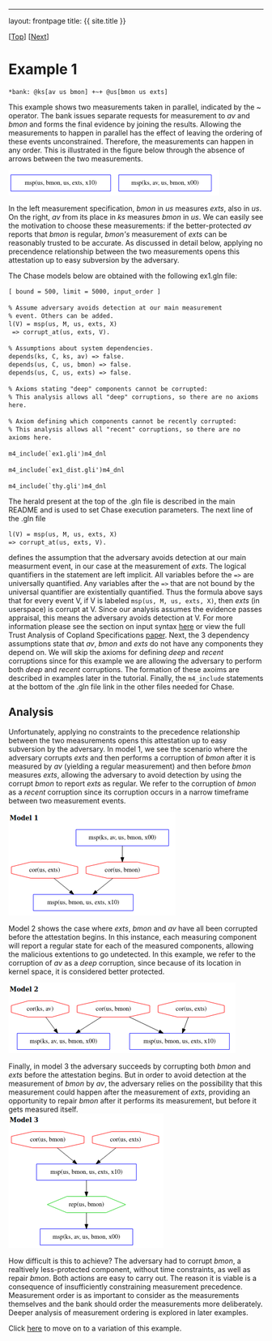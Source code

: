 ---
layout: frontpage
title: {{ site.title }}

\[[Top](../README)\] \[[Next](../ex1b/ex1b)\]

# Example 1

```
*bank: @ks[av us bmon] +~+ @us[bmon us exts]
```

This example shows two measurements taken in parallel, indicated by the ~ 
operator. The bank issues separate requests for measurement
to *av* and *bmon* and forms the final evidence by joining the results. Allowing 
the measurements to happen in parallel has the effect of leaving the 
ordering of these events unconstrained. Therefore, the measurements can 
happen in any order. This is illustrated in the figure below through the 
absence of arrows between the two measurements. 
  
<img src="ex1_execution_semantics.png">

In the left measurement specification, *bmon* in *us* measures *exts*, also in *us*. 
On the right, *av* from its place in *ks* measures *bmon* 
in *us*. We can easily see the
motivation to choose these measurements: if the better-protected *av* reports that 
*bmon* is regular, *bmon's* measurement of *exts* can be reasonably trusted to be accurate. 
As discussed in detail below, applying no precendence relationship between the two measurements 
opens this attestation up to easy subversion by the adversary.  

The Chase models below are obtained with the following ex1.gln file:  
```
[ bound = 500, limit = 5000, input_order ]

% Assume adversary avoids detection at our main measurement
% event. Others can be added.
l(V) = msp(us, M, us, exts, X)
 => corrupt_at(us, exts, V).

% Assumptions about system dependencies.
depends(ks, C, ks, av) => false. 
depends(us, C, us, bmon) => false.
depends(us, C, us, exts) => false.

% Axioms stating "deep" components cannot be corrupted:
% This analysis allows all "deep" corruptions, so there are no axioms here.

% Axiom defining which components cannot be recently corrupted:
% This analysis allows all "recent" corruptions, so there are no axioms here.

m4_include(`ex1.gli')m4_dnl

m4_include(`ex1_dist.gli')m4_dnl

m4_include(`thy.gli')m4_dnl
``` 
  
The herald present at the top of the .gln file is described in the
main README and is used to set Chase execution parameters. The next
line of the .gln file
```
l(V) = msp(us, M, us, exts, X)
=> corrupt_at(us, exts, V).
```
defines the assumption that the adversary avoids detection at our main
measurment event, in our case at the measurement of *exts*. The
logical quantifiers in the statement are left implicit. All variables
before the `=>` are universally quantified. Any variables after the
`=>` that are not bound by the universal quantifier are existentially
quantified. Thus the formula above says that for every event V, if V
is labeled `msp(us, M, us, exts, X)`, then *exts* (in userspace) is
corrupt at V. Since our analysis assumes the evidence passes appraisal,
this means the adversary avoids detection at V. For more information please
see the section on input syntax
[here](https://ramsdell.github.io/chase/index.html#input) or view the
full Trust Analysis of Copland Specifications
[paper](https://copland-lang.org/resources/chase/ppdp/README).  Next,
the 3 dependency assumptions state that *av*, *bmon* and *exts* do not
have any components they depend on. We will skip the axioms for
defining *deep* and *recent* corruptions since for this example we are
allowing the adversary to perform both *deep* and *recent*
corruptions. The formation of these axoims are described in examples
later in the tutorial. Finally, the `m4_include` statements at the
bottom of the .gln file link in the other files needed for Chase.
  
## Analysis
Unfortunately, applying no constraints to the precedence relationship 
between the two measurements opens this attestation up to easy subversion 
by the adversary. In model 1, we see the scenario where the adversary corrupts *exts* 
and then performs a corruption of *bmon* after it is measured by *av* (yielding a regular 
measurement) and then before *bmon* measures *exts*, allowing the adversary to avoid detection 
by using the corrupt *bmon* to report *exts* as regular. We refer to the corruption of 
*bmon* as a *recent* corruption since its corruption occurs in a narrow timeframe between two measurement events.

<img src="./ex1_model1.png">  

Model 2 shows the case where *exts*, *bmon* and *av* have all been corrupted before the 
attestation begins. In this instance, each measuring component will report a regular state 
for each of the measured components, allowing the malicious extentions to go undetected. 
In this example, we refer to the corruption of *av* as a *deep* corruption, since because of 
its location in kernel space, it is considered better protected. 

<img src="./ex1_model2.png">
 
Finally, in model 3 the adversary succeeds by corrupting 
both *bmon* and *exts* before the attestation begins. But in order to avoid 
detection at the measurement of *bmon* by *av*, the adversary relies on the 
possibility that this measurement could happen after the measurement of *exts*, 
providing an opportunity to repair *bmon* after it performs its measurement, 
but before it gets measured itself.    
<img src="./ex1_model3.png">

How difficult is this to achieve? The adversary had to corrupt *bmon*, a realtively 
less-protected component, without time constraints, as well as repair *bmon*. 
Both actions are easy to carry out. The reason it is viable is a consequence of 
insufficiently constraining measurement precedence. Measurement order is as 
important to consider as the measurements themselves and the bank should order the measurements 
more deliberately. Deeper analysis of measurement ordering is explored in later examples.
    
  
Click [here](../ex1b/ex1b.md) to move on to a variation of this example.
  
